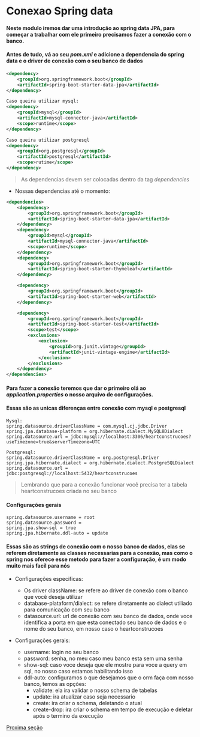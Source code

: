 # Conexao Spring data
#### Neste modulo iremos dar uma introdução ao spring data JPA, para começar a trabalhar com ele primeiro precisamos fazer a conexão com o banco.
#### Antes de tudo, vá ao seu _pom.xml_ e adicione a dependencia do spring data e o driver de conexão com o seu banco de dados
```xml
<dependency>
	<groupId>org.springframework.boot</groupId>
	<artifactId>spring-boot-starter-data-jpa</artifactId>
</dependency>

Caso queira utilizar mysql:
<dependency>
	<groupId>mysql</groupId>
	<artifactId>mysql-connector-java</artifactId>
	<scope>runtime</scope>
</dependency>

Caso queira utilizar postgresql
<dependency>
    <groupId>org.postgresql</groupId>
    <artifactId>postgresql</artifactId>
    <scope>rutime</scope>
</dependency>
```
> As dependencias devem ser colocadas dentro da tag _dependencies_
* Nossas dependencias até o momento:
```xml
<dependencies>
    <dependency>
        <groupId>org.springframework.boot</groupId>
        <artifactId>spring-boot-starter-data-jpa</artifactId>
    </dependency>
    <dependency>
        <groupId>mysql</groupId>
        <artifactId>mysql-connector-java</artifactId>
        <scope>runtime</scope>
    </dependency>
    <dependency>
        <groupId>org.springframework.boot</groupId>
        <artifactId>spring-boot-starter-thymeleaf</artifactId>
    </dependency>

    <dependency>
        <groupId>org.springframework.boot</groupId>
        <artifactId>spring-boot-starter-web</artifactId>
    </dependency>

    <dependency>
        <groupId>org.springframework.boot</groupId>
        <artifactId>spring-boot-starter-test</artifactId>
        <scope>test</scope>
        <exclusions>
            <exclusion>
                <groupId>org.junit.vintage</groupId>
                <artifactId>junit-vintage-engine</artifactId>
            </exclusion>
        </exclusions>
    </dependency>
</dependencies>
```
#### Para fazer a conexão teremos que dar o primeiro olá ao _application.properties_ o nosso arquivo de configurações.
#### Essas são as unicas diferenças entre conexão com mysql e postgresql
```
Mysql:
spring.datasource.driverClassName = com.mysql.cj.jdbc.Driver
spring.jpa.database-platform = org.hibernate.dialect.MySQL8Dialect
spring.datasource.url = jdbc:mysql://localhost:3306/heartconstrucoes?useTimezone=true&serverTimezone=UTC

Postgresql:
spring.datasource.driverClassName = org.postgresql.Driver
spring.jpa.hibernate.dialect = org.hibernate.dialect.PostgreSQLDialect
spring.datasource.url = jdbc:postgresql://localhost:5432/heartconstrucoes
```
> Lembrando que para a conexão funcionar você precisa ter a tabela heartconstrucoes criada no seu banco
#### Configurações gerais
```
spring.datasource.username = root
spring.datasource.password =
spring.jpa.show-sql = true
spring.jpa.hibernate.ddl-auto = update
```
#### Essas são as strings de conexão com o nosso banco de dados, elas se referem diretamente as classes necessarias para a conexão, mas como o spring nos oferece esse metodo para fazer a configuração, é um modo muito mais facil para nós

* Configurações especificas:
  * Os driver className: se refere ao driver de conexão com o banco que você deseja utilizar
  * database-plataform/dialect: se refere diretamente ao dialect utiliado para comunicação com seu banco
  * datasource.url: url de conexão com seu banco de dados, onde voce identifica a porta em que esta conectado seu banco de dados e o nome do seu banco, em nosso caso o heartconstrucoes

* Configurações gerais:
  * username: login no seu banco
  * password: senha, no meu caso meu banco esta sem uma senha
  * show-sql: caso voce deseja que ele mostre para voce a query em sql, no nosso caso estamos habilitando isso
  * ddl-auto: configuramos o que desejamos que o orm faça com nosso banco, temos as opções:
    * validate: ela ira validar o nosso schema de tabelas
    * update: ira atualizar caso seja necessario
    * create: ira criar o schema, deletando o atual
    * create-drop: ira criar o schema em tempo de execução e deletar após o termino da execução

[Proxima seção](./comecando-com-banco.md)